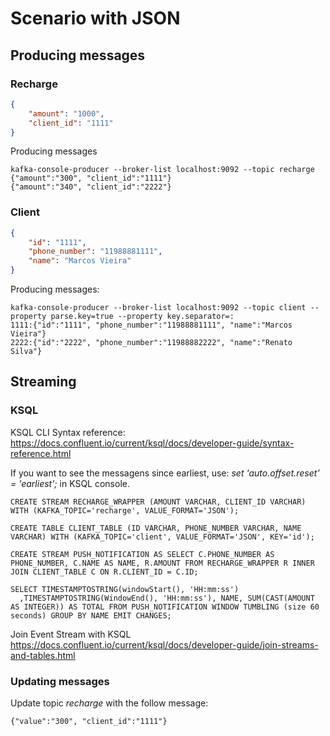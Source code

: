 # Scenario with JSON

## Producing messages

### Recharge

````json
{
    "amount": "1000",
    "client_id": "1111"
}
````

Producing messages

````
kafka-console-producer --broker-list localhost:9092 --topic recharge
{"amount":"300", "client_id":"1111"}
{"amount":"340", "client_id":"2222"}
````

### Client

````json
{
    "id": "1111",
    "phone_number": "11988881111",
    "name": "Marcos Vieira"
}
````

Producing messages:

````
kafka-console-producer --broker-list localhost:9092 --topic client --property parse.key=true --property key.separator=:
1111:{"id":"1111", "phone_number":"11988881111", "name":"Marcos Vieira"}
2222:{"id":"2222", "phone_number":"11988882222", "name":"Renato Silva"}
````

## Streaming

### KSQL

KSQL CLI Syntax reference: https://docs.confluent.io/current/ksql/docs/developer-guide/syntax-reference.html

If you want to see the messagens since earliest, use: *set 'auto.offset.reset' = 'earliest';* in KSQL console.

````
CREATE STREAM RECHARGE_WRAPPER (AMOUNT VARCHAR, CLIENT_ID VARCHAR) WITH (KAFKA_TOPIC='recharge', VALUE_FORMAT='JSON');

CREATE TABLE CLIENT_TABLE (ID VARCHAR, PHONE_NUMBER VARCHAR, NAME VARCHAR) WITH (KAFKA_TOPIC='client', VALUE_FORMAT='JSON', KEY='id');

CREATE STREAM PUSH_NOTIFICATION AS SELECT C.PHONE_NUMBER AS PHONE_NUMBER, C.NAME AS NAME, R.AMOUNT FROM RECHARGE_WRAPPER R INNER JOIN CLIENT_TABLE C ON R.CLIENT_ID = C.ID;

SELECT TIMESTAMPTOSTRING(windowStart(), 'HH:mm:ss')
  ,TIMESTAMPTOSTRING(WindowEnd(), 'HH:mm:ss'), NAME, SUM(CAST(AMOUNT AS INTEGER)) AS TOTAL FROM PUSH_NOTIFICATION WINDOW TUMBLING (size 60 seconds) GROUP BY NAME EMIT CHANGES;
````

Join Event Stream with KSQL https://docs.confluent.io/current/ksql/docs/developer-guide/join-streams-and-tables.html

### Updating messages

Update topic *recharge* with the follow message:

````
{"value":"300", "client_id":"1111"}
````
